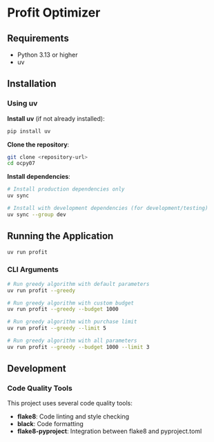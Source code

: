 # Profit Optimizer




## Requirements

- Python 3.13 or higher
- uv

## Installation

###  Using uv 

**Install uv** (if not already installed):
   ```bash
   pip install uv
   ```

**Clone the repository**:
   ```bash
   git clone <repository-url>
   cd ocpy07
   ```

**Install dependencies**:
   ```bash
   # Install production dependencies only
   uv sync
   
   # Install with development dependencies (for development/testing)
   uv sync --group dev
   ```

## Running the Application

   ```bash
  uv run profit
   ```
### CLI Arguments
   ```bash
# Run greedy algorithm with default parameters
uv run profit --greedy

# Run greedy algorithm with custom budget
uv run profit --greedy --budget 1000

# Run greedy algorithm with purchase limit
uv run profit --greedy --limit 5

# Run greedy algorithm with all parameters
uv run profit --greedy --budget 1000 --limit 3

   ```
## Development

### Code Quality Tools

This project uses several code quality tools:
- **flake8**: Code linting and style checking
- **black**: Code formatting
- **flake8-pyproject**: Integration between flake8 and pyproject.toml
